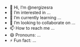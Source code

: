 - 👋 Hi, I’m @nergizesra
- 👀 I’m interested in ...
- 🌱 I’m currently learning ...
- 💞️ I’m looking to collaborate on ...
- 📫 How to reach me ...
- 😄 Pronouns: ...
- ⚡ Fun fact: ...

<!---
nergizesra/nergizesra is a ✨ special ✨ repository because its `README.md` (this file) appears on your GitHub profile.
You can click the Preview link to take a look at your changes.
--->
